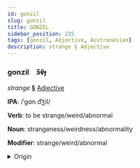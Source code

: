 ```yaml
---
id: gonzil
slug: gonzil
title: GONZİL
sidebar_position: 235
tags: [gonzil, Adjective, Austronesian]
description: strange § Adjective
---
```


### gonzil&emsp;<span kind="abugida">ꜿ̃ⱴ͊ɟ</span>

*strange* **§** [Adjective](../../tags/Adjective)

**IPA**: /ˈgɑn.d͡ʒil/

**Verb**: to be strange/weird/abnormal

**Noun**: strangeness/weirdness/abnormality

**Modifier**: strange/weird/abnormal

<details>
    <summary>Origin</summary>
    Malay ݢنجيل‎ ganjil /ɡand͡ʒil/<br/>
    <em>Austronesian Language Family</em>
</details>